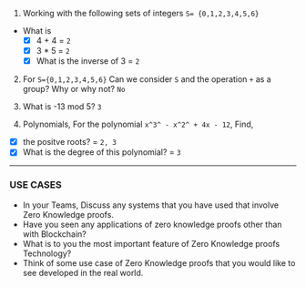 1. Working with the following sets of integers `S= {0,1,2,3,4,5,6}`

- What is
  - [x] 4 + 4 = `2`
  - [x] 3 \* 5 = `2`
  - [x] What is the inverse of 3 = `2`

2. For `S={0,1,2,3,4,5,6}` Can we consider `S` and the operation `+` as a group? Why or why not? `No`

3. What is -13 mod 5? `3`

4. Polynomials, For the polynomial `x^3^ - x^2^ + 4x - 12`, Find,

- [x] the positve roots? = `2, 3`
- [x] What is the degree of this polynomial? = `3`

---

### USE CASES

- In your Teams, Discuss any systems that you have used that involve Zero Knowledge proofs.
- Have you seen any applications of zero knowledge proofs other than with Blockchain?
- What is to you the most important feature of Zero Knowledge proofs Technology?
- Think of some use case of Zero Knowledge proofs that you would like to see developed in the real world.
